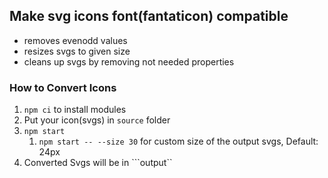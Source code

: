 ## Make svg icons font(fantaticon) compatible
- removes evenodd values
- resizes svgs to given size
- cleans up svgs by removing not needed properties

### How to Convert Icons
1. ```npm ci``` to install modules
2. Put your icon(svgs) in ```source``` folder
3. ```npm start```
   1. ```npm start -- --size 30``` for custom size of the output svgs, Default: 24px
4. Converted Svgs will be in ```output``

